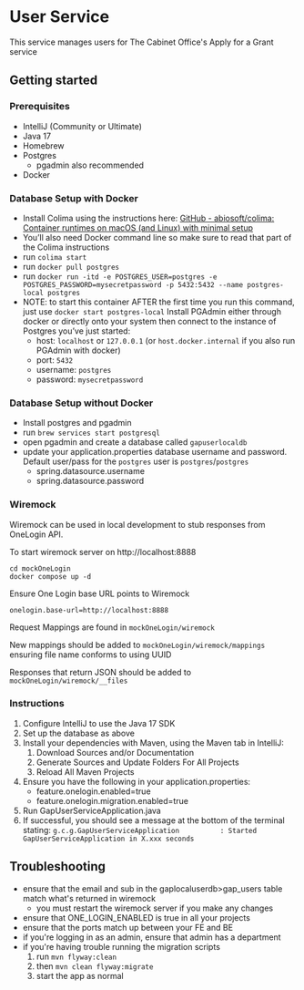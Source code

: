 # User Service
This service manages users for The Cabinet Office's Apply for a Grant service

## Getting started
### Prerequisites
- IntelliJ (Community or Ultimate)
- Java 17
- Homebrew
- Postgres
  - pgadmin also recommended
- Docker

### Database Setup with Docker
- Install Colima using the instructions here: [GitHub - abiosoft/colima: Container runtimes on macOS (and Linux) with minimal setup](https://github.com/abiosoft/colima)
- You’ll also need Docker command line so make sure to read that part of the Colima instructions
- run `colima start`
- run `docker pull postgres`
- run `docker run -itd -e POSTGRES_USER=postgres -e POSTGRES_PASSWORD=mysecretpassword -p 5432:5432 --name postgres-local postgres`
- NOTE: to start this container AFTER the first time you run this command, just use `docker start postgres-local`
Install PGAdmin either through docker or directly onto your system then connect to the instance of Postgres you’ve just started:
  - host: `localhost` or `127.0.0.1` (or `host.docker.internal` if you also run PGAdmin with docker)
  - port: `5432`
  - username: `postgres`
  - password: `mysecretpassword`

### Database Setup without Docker
- Install postgres and pgadmin
- run `brew services start postgresql`
- open pgadmin and create a database called `gapuserlocaldb`
- update your application.properties database username and password. Default user/pass for the `postgres` user is `postgres`/`postgres`
  - spring.datasource.username
  - spring.datasource.password
  
### Wiremock

Wiremock can be used in local development to stub responses from OneLogin API.

To start wiremock server on http://localhost:8888

```
cd mockOneLogin
docker compose up -d
```

Ensure One Login base URL points to Wiremock

`onelogin.base-url=http://localhost:8888`

Request Mappings are found in `mockOneLogin/wiremock`

New mappings should be added to `mockOneLogin/wiremock/mappings` ensuring file name conforms to using UUID

Responses that return JSON should be added to `mockOneLogin/wiremock/__files`


### Instructions
1. Configure IntelliJ to use the Java 17 SDK
2. Set up the database as above
3. Install your dependencies with Maven, using the Maven tab in IntelliJ:
   1. Download Sources and/or Documentation
   2. Generate Sources and Update Folders For All Projects
   3. Reload All Maven Projects
4. Ensure you have the following in your application.properties:
   - feature.onelogin.enabled=true
   - feature.onelogin.migration.enabled=true
5. Run GapUserServiceApplication.java
6. If successful, you should see a message at the bottom of the terminal stating:
    `g.c.g.GapUserServiceApplication          : Started GapUserServiceApplication in X.xxx seconds`


## Troubleshooting
- ensure that the email and sub in the gaplocaluserdb>gap_users table match what's returned in wiremock
  - you must restart the wiremock server if you make any changes
- ensure that ONE_LOGIN_ENABLED is true in all your projects
- ensure that the ports match up between your FE and BE
- if you're logging in as an admin, ensure that admin has a department
- if you're having trouble running the migration scripts
  1. run `mvn flyway:clean`
  2. then `mvn clean flyway:migrate`
  3. start the app as normal
